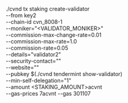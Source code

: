 ./cvnd tx staking create-validator \
--from key2 \
--chain-id cvn_8008-1 \
--moniker="<VALIDATOR_MONIKER>" \
--commission-max-change-rate=0.01 \
--commission-max-rate=1.0 \
--commission-rate=0.05 \
--details="validator2" \
--security-contact="" \
--website="" \
--pubkey $(./cvnd tendermint show-validator) \
--min-self-delegation="1" \
--amount <STAKING_AMOUNT>acvnt \
--gas-prices 7acvnt --gas 301107